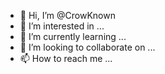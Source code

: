 - 👋 Hi, I’m @CrowKnown
- 👀 I’m interested in ...
- 🌱 I’m currently learning ...
- 💞️ I’m looking to collaborate on ...
- 📫 How to reach me ...

<!---
CrowKnown/CrowKnown is a ✨ special ✨ repository because its `README.md` (this file) appears on your GitHub profile.
You can click the Preview link to take a look at your changes.
--->
